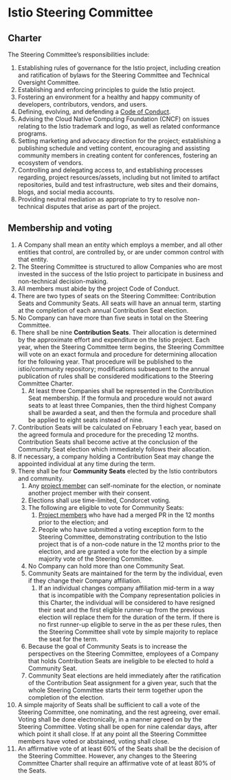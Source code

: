 # Istio Steering Committee

## Charter

The Steering Committee’s responsibilities include:

1. Establishing rules of governance for the Istio project, including creation
and ratification of bylaws for the Steering Committee and Technical Oversight
Committee.
1. Establishing and enforcing principles to guide the Istio project.
1. Fostering an environment for a healthy and happy community of developers,
contributors, vendors, and users.
1. Defining, evolving, and defending a
[Code of Conduct](../CONTRIBUTING.md#code-of-conduct).
1. Advising the Cloud Native Computing Foundation (CNCF) on issues relating 
to the Istio trademark and logo, as well as related conformance programs.
1. Setting marketing and advocacy direction for the project; establishing a
publishing schedule and vetting content, encouraging and assisting community
members in creating content for conferences, fostering an ecosystem of vendors.
1. Controlling and delegating access to, and establishing processes regarding,
project resources/assets, including but not limited to artifact repositories,
build and test infrastructure, web sites and their domains, blogs, and social
media accounts.
1. Providing neutral mediation as appropriate to try to resolve non-technical
disputes that arise as part of the project.

## Membership and voting

1. A Company shall mean an entity which employs a member, and all other
entities that control, are controlled by, or are under common control with that
entity.
1. The Steering Committee is structured to allow Companies who are most
invested in the success of the Istio project to participate in business and
non-technical decision-making.
1. All members must abide by the project Code of Conduct.
1. There are two types of seats on the Steering Committee: Contribution Seats
and Community Seats. All seats will have an annual term, starting at the
completion of each annual Contribution Seat election.
1. No Company can have more than five seats in total on the Steering Committee.
1. There shall be nine **Contribution Seats**.  Their allocation is determined
by the approximate effort and expenditure on the Istio project. Each year, when
the Steering Committee term begins, the Steering Committee will vote on an 
exact formula and procedure for determining allocation for the following year.
That procedure will be published to the istio/community repository;
modifications subsequent to the annual publication of rules shall be considered
modifications to the Steering Committee Charter.
    1. At least three Companies shall be represented in the Contribution Seat
    membership. If the formula and procedure would not award seats to at least
    three Companies, then the third highest Company shall be awarded a seat,
    and then the formula and procedure shall be applied to eight seats instead
    of nine.
1. Contribution Seats will be calculated on February 1 each year, based on the
agreed formula and procedure for the preceding 12 months. Contribution Seats
shall become active at the conclusion of the Community Seat election which
immediately follows their allocation.
1. If necessary, a company holding a Contribution Seat may change the appointed
individual at any time during the term.
1. There shall be four **Community Seats** elected by the Istio contributors
and community.
    1. Any [project member](../ROLES.md#member) can self-nominate for the
    election, or nominate another project member with their consent.
    1. Elections shall use time-limited, Condorcet voting.
    1. The following are eligible to vote for Community Seats:
        1. [Project members](../ROLES.md#member) who have had a merged PR in
        the 12 months prior to the election; and
        1. People who have submitted a voting exception form to the
        Steering Committee, demonstrating contribution to the Istio project
        that is of a non-code nature in the 12 months prior to the election,
        and are granted a vote for the election by a simple majority vote of
        the Steering Committee.
    1. No Company can hold more than one Community Seat.
    1. Community Seats are maintained for the term by the individual, even
    if they change their Company affiliation.
        1. If an individual changes company affiliation mid-term in a way
        that is incompatible with the Company representation policies in
        this Charter, the individual will be considered to have resigned
        their seat and the first eligible runner-up from the previous
        election will replace them for the duration of the term. If there
        is no first runner-up eligible to serve in the as per these rules,
        then the Steering Committee shall vote by simple majority to replace
        the seat for the term.
    1. Because the goal of Community Seats is to increase the perspectives on
    the Steering Committee, employees of a Company that holds Contribution
    Seats are ineligible to be elected to hold a Community Seat.
    1. Community Seat elections are held immediately after the ratification
    of the Contribution Seat assignment for a given year, such that the whole
    Steering Committee starts their term together upon the completion of the
    election.
1. A simple majority of Seats shall be sufficient to call a vote of the
Steering Committee, one nominating, and the rest agreeing, over email. Voting
shall be done electronically, in a manner agreed on by the Steering Committee.
Voting shall be open for nine calendar days, after which point it shall close.
If at any point all the Steering Committee members have voted or abstained,
voting shall close.
1. An affirmative vote of at least 60% of the Seats shall be the decision of
the Steering Committee. However, any changes to the Steering Committee Charter
shall require an affirmative vote of at least 80% of the Seats.
